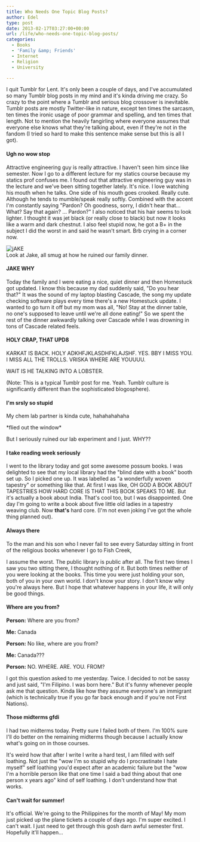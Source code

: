 ```yaml
---
title: Who Needs One Topic Blog Posts?
author: Edel
type: post
date: 2013-02-17T03:27:00+00:00
url: /life/who-needs-one-topic-blog-posts/
categories:
  - Books
  - 'Family &amp; Friends'
  - Internet
  - Religion
  - University

---
```

I quit Tumblr for Lent. It's only been a couple of days, and I've accumulated so many Tumblr blog posts in my mind and it's kinda driving me crazy. So crazy to the point where a Tumblr and serious blog crossover is inevitable. Tumblr posts are mostly Twitter-like in nature, except ten times the sarcasm, ten times the ironic usage of poor grammar and spelling, and ten times that length. Not to mention the heavily fangirling where everyone assumes that everyone else knows what they're talking about, even if they're not in the fandom (I tried so hard to make this sentence make sense but this is all I got).

#### Ugh no wow stop

Attractive engineering guy is really attractive. I haven't seen him since like semester. Now I go to a different lecture for my statics course because my statics prof confuses me. I found out that attractive engineering guy was in the lecture and we've been sitting together lately. It's nice. I love watching his mouth when he talks. One side of his mouth goes crooked. Really cute. Although he tends to mumble/speak really softly. Combined with the accent I'm constantly saying "Pardon? Oh goodness, sorry, I didn't hear that... What? Say that again? ... Pardon?" I also noticed that his hair seems to look lighter. I thought it was jet black (or really close to black) but now it looks like a warm and dark chestnut. I also feel stupid now, he got a B+ in the subject I did the worst in and said he wasn't smart. Brb crying in a corner now.

<div class="alignleft">
  <div class="picture">
    <img src="http://i.mazohyst.org/broken/images/MSPA%20Notify%20-%20Jake%20u%20smug%20little%20bastard.png" alt="jAKE" /><br />Look at Jake, all smug at how he ruined our family dinner.
  </div>
</div>

#### JAKE WHY

Today the family and I were eating a nice, quiet dinner and then Homestuck got updated. I know this because my dad suddenly said, "Do you hear that?" It was the sound of my laptop blasting Cascade, the song my update checking software plays every time there's a new Homestuck update. I wanted to go turn it off but my mom was all, "No! Stay at the dinner table, no one's supposed to leave until we're all done eating!" So we spent the rest of the dinner awkwardly talking over Cascade while I was drowning in tons of Cascade related feels.

#### HOLY CRAP, THAT UPD8

KARKAT IS BACK. HOLY ADKHFJKLASDHFKLAJSHF. YES. BBY I MISS YOU. I MISS ALL THE TROLLS. VRISKA WHERE ARE YOUUUU.

WAIT IS HE TALKING INTO A LOBSTER.

(Note: This is a typical Tumblr post for me. Yeah. Tumblr culture is significantly different than the sophisticated blogosphere).

#### I'm srsly so stupid

My chem lab partner is kinda cute, hahahahahaha
  
\*flied out the window\*
  
But I seriously ruined our lab experiment and I just. WHY??

#### I take reading week seriously

I went to the library today and got some awesome possum books. I was delighted to see that my local library had the "blind date with a book" booth set up. So I picked one up. It was labelled as "a wonderfully woven tapestry" or something like that. At first I was like, OH GOD A BOOK ABOUT TAPESTRIES HOW HARD CORE IS THAT THIS BOOK SPEAKS TO ME. But it's actually a book about India. That's cool too, but I was disappointed. One day I'm going to write a book about five little old ladies in a tapestry weaving club. Now **that's** hard core. (I'm not even joking I've got the whole thing planned out).

#### Always there

To the man and his son who I never fail to see every Saturday sitting in front of the religious books whenever I go to Fish Creek,

I assume the worst. The public library is public after all. The first two times I saw you two sitting there, I thought nothing of it. But both times neither of you were looking at the books. This time you were just holding your son, both of you in your own world. I don't know your story. I don't know why you're always here. But I hope that whatever happens in your life, it will only be good things.

#### Where are you from?

**Person:** Where are you from?
  
**Me:** Canada
  
**Person:** No like, where are you from?
  
**Me:** Canada???
  
**Person:** NO. WHERE. ARE. YOU. FROM?

I got this question asked to me yesterday. Twice. I decided to not be sassy and just said, "I'm Filipino. I was born here." But it's funny whenever people ask me that question. Kinda like how they assume everyone's an immigrant (which is technically true if you go far back enough and if you're not First Nations).

#### Those midterms gfdi

I had two midterms today. Pretty sure I failed both of them. I'm 100% sure I'll do better on the remaining midterms though because I actually know what's going on in those courses.

It's weird how that after I write I write a hard test, I am filled with self loathing. Not just the "wow I'm so stupid why do I procrastinate I hate myself" self loathing you'd expect after an academic failure but the "wow I'm a horrible person like that one time I said a bad thing about that one person x years ago" kind of self loathing. I don't understand how that works.

#### Can't wait for summer!

It's official. We're going to the Philippines for the month of May! My mom just picked up the plane tickets a couple of days ago. I'm super excited. I can't wait. I just need to get through this gosh darn awful semester first. Hopefully it'll happen...


